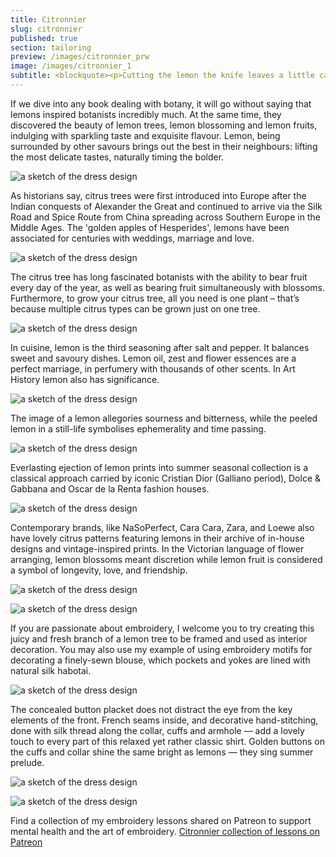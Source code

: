 ```yaml
---
title: Citronnier
slug: citronnier
published: true
section: tailoring
preview: /images/citronnier_prw
image: /images/citronnier_1
subtitle: <blockquote><p>Cutting the lemon the knife leaves a little cathedral&colon; alcoves unguessed by the eye that open acidulous glass to the light; topazes riding the droplets, altars, aromatic facades.</p><cite>Pablo Neruda “Ode To a Lemon”</cite></blockquote>
---
```


If we dive into any book dealing with botany, it will go without saying that lemons inspired botanists incredibly much. At the same time, they discovered the beauty of lemon trees, lemon blossoming and lemon fruits, indulging with sparkling taste and exquisite flavour. Lemon, being surrounded by other savours brings out the best in their neighbours: lifting the most delicate tastes, naturally timing the bolder.

![a sketch of the dress design](/images/citronnier_2)

As historians say, citrus trees were first introduced into Europe after the Indian conquests of Alexander the Great and continued to arrive via the Silk Road and Spice Route from China spreading across Southern Europe in the Middle Ages. The 'golden apples of Hesperides', lemons have been associated for centuries with weddings, marriage and love.

![a sketch of the dress design](/images/citronnier_3)

The citrus tree has long fascinated botanists with the ability to bear fruit every day of the year, as well as bearing fruit simultaneously with blossoms. Furthermore, to grow your citrus tree, all you need is one plant – that’s because multiple citrus types can be grown just on one tree.

![a sketch of the dress design](/images/citronnier_4)

In cuisine, lemon is the third seasoning after salt and pepper. It balances sweet and savoury dishes. Lemon oil, zest and flower essences are a perfect marriage, in perfumery with thousands of other scents. In Art History lemon also has significance.

![a sketch of the dress design](/images/citronnier_5)

The image of a lemon allegories sourness and bitterness, while the peeled lemon in a still-life symbolises ephemerality and time passing.

![a sketch of the dress design](/images/citronnier_6)

Everlasting ejection of lemon prints into summer seasonal collection is a classical approach carried by iconic Cristian Dior (Galliano period), Dolce & Gabbana and Oscar de la Renta fashion houses.

![a sketch of the dress design](/images/citronnier_7)

Contemporary brands, like NaSoPerfect, Cara Cara, Zara, and Loewe also have lovely citrus patterns featuring lemons in their archive of in-house designs and vintage-inspired prints.
In the Victorian language of flower arranging, lemon blossoms meant discretion while lemon fruit is considered a symbol of longevity, love, and friendship.

![a sketch of the dress design](/images/citronnier_8)

![a sketch of the dress design](/images/citronnier_9)

If you are passionate about embroidery, I welcome you to try creating this juicy and fresh branch of a lemon tree to be framed and used as interior decoration. You may also use my example of using embroidery motifs for decorating a finely-sewn blouse, which pockets and yokes are lined with natural silk habotai.

![a sketch of the dress design](/images/citronnier_10)

The concealed button placket does not distract the eye from the key elements of the front. French seams inside, and decorative hand-stitching, done with silk thread along the collar, cuffs and armhole — add a lovely touch to every part of this relaxed yet rather classic shirt. Golden buttons on the cuffs and collar shine the same bright as lemons — they sing summer prelude.

![a sketch of the dress design](/images/citronnier_11)

![a sketch of the dress design](/images/citronnier_12)

Find a collection of my embroidery lessons shared on Patreon to support mental health and the art of embroidery. <a href="https://www.patreon.com/collection/598231">Citronnier collection of lessons on Patreon</a>
